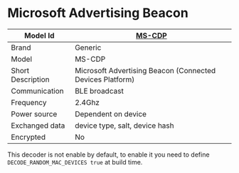 # Microsoft Advertising Beacon 

|Model Id|[MS-CDP](https://github.com/theengs/decoder/blob/development/src/devices/MS_CDP_json.h)|
|-|-|
|Brand|Generic|
|Model|MS-CDP|
|Short Description|Microsoft Advertising Beacon (Connected Devices Platform)|
|Communication|BLE broadcast|
|Frequency|2.4Ghz|
|Power source|Dependent on device|
|Exchanged data|device type, salt, device hash|
|Encrypted|No|

This decoder is not enable by default, to enable it you need to define `DECODE_RANDOM_MAC_DEVICES true` at build time.
